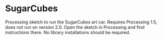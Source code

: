 SugarCubes
==========

Processing sketch to run the SugarCubes art car. Requires Processing 1.5, does not run on version 2.0. Open the sketch in Processing and find instructions there. No library installations should be required.

